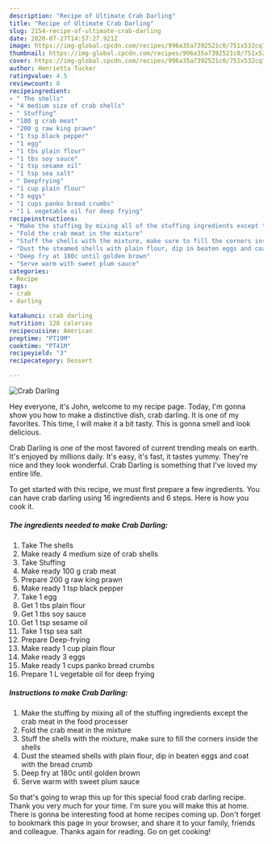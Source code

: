 ```yaml
---
description: "Recipe of Ultimate Crab Darling"
title: "Recipe of Ultimate Crab Darling"
slug: 2154-recipe-of-ultimate-crab-darling
date: 2020-07-27T14:57:27.921Z
image: https://img-global.cpcdn.com/recipes/996a35a7392521c0/751x532cq70/crab-darling-recipe-main-photo.jpg
thumbnail: https://img-global.cpcdn.com/recipes/996a35a7392521c0/751x532cq70/crab-darling-recipe-main-photo.jpg
cover: https://img-global.cpcdn.com/recipes/996a35a7392521c0/751x532cq70/crab-darling-recipe-main-photo.jpg
author: Henrietta Tucker
ratingvalue: 4.5
reviewcount: 8
recipeingredient:
- " The shells"
- "4 medium size of crab shells"
- " Stuffing"
- "100 g crab meat"
- "200 g raw king prawn"
- "1 tsp black pepper"
- "1 egg"
- "1 tbs plain flour"
- "1 tbs soy sauce"
- "1 tsp sesame oil"
- "1 tsp sea salt"
- " Deepfrying"
- "1 cup plain flour"
- "3 eggs"
- "1 cups panko bread crumbs"
- "1 L vegetable oil for deep frying"
recipeinstructions:
- "Make the stuffing by mixing all of the stuffing ingredients except the crab meat in the food processer"
- "Fold the crab meat in the mixture"
- "Stuff the shells with the mixture, make sure to fill the corners inside the shells"
- "Dust the steamed shells with plain flour, dip in beaten eggs and coat with the bread crumb"
- "Deep fry at 180c until golden brown"
- "Serve warm with sweet plum sauce"
categories:
- Recipe
tags:
- crab
- darling

katakunci: crab darling 
nutrition: 128 calories
recipecuisine: American
preptime: "PT19M"
cooktime: "PT41M"
recipeyield: "3"
recipecategory: Dessert

---
```



![Crab Darling](https://img-global.cpcdn.com/recipes/996a35a7392521c0/751x532cq70/crab-darling-recipe-main-photo.jpg)

Hey everyone, it's John, welcome to my recipe page. Today, I'm gonna show you how to make a distinctive dish, crab darling. It is one of my favorites. This time, I will make it a bit tasty. This is gonna smell and look delicious.

Crab Darling is one of the most favored of current trending meals on earth. It's enjoyed by millions daily. It's easy, it's fast, it tastes yummy. They're nice and they look wonderful. Crab Darling is something that I've loved my entire life.




To get started with this recipe, we must first prepare a few ingredients. You can have crab darling using 16 ingredients and 6 steps. Here is how you cook it.

<!--inarticleads1-->

##### The ingredients needed to make Crab Darling:

1. Take  The shells
1. Make ready 4 medium size of crab shells
1. Take  Stuffing
1. Make ready 100 g crab meat
1. Prepare 200 g raw king prawn
1. Make ready 1 tsp black pepper
1. Take 1 egg
1. Get 1 tbs plain flour
1. Get 1 tbs soy sauce
1. Get 1 tsp sesame oil
1. Take 1 tsp sea salt
1. Prepare  Deep-frying
1. Make ready 1 cup plain flour
1. Make ready 3 eggs
1. Make ready 1 cups panko bread crumbs
1. Prepare 1 L vegetable oil for deep frying




<!--inarticleads2-->

##### Instructions to make Crab Darling:

1. Make the stuffing by mixing all of the stuffing ingredients except the crab meat in the food processer
1. Fold the crab meat in the mixture
1. Stuff the shells with the mixture, make sure to fill the corners inside the shells
1. Dust the steamed shells with plain flour, dip in beaten eggs and coat with the bread crumb
1. Deep fry at 180c until golden brown
1. Serve warm with sweet plum sauce




So that's going to wrap this up for this special food crab darling recipe. Thank you very much for your time. I'm sure you will make this at home. There is gonna be interesting food at home recipes coming up. Don't forget to bookmark this page in your browser, and share it to your family, friends and colleague. Thanks again for reading. Go on get cooking!
